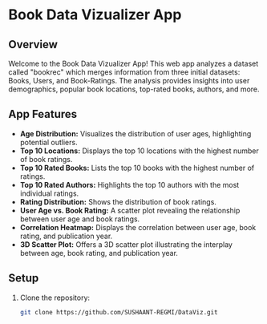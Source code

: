 # Book Data Vizualizer App

## Overview

Welcome to the Book Data Vizualizer App! This web app analyzes a dataset called "bookrec" which merges information from three initial datasets: Books, Users, and Book-Ratings. The analysis provides insights into user demographics, popular book locations, top-rated books, authors, and more.

## App Features

- **Age Distribution:** Visualizes the distribution of user ages, highlighting potential outliers.
- **Top 10 Locations:** Displays the top 10 locations with the highest number of book ratings.
- **Top 10 Rated Books:** Lists the top 10 books with the highest number of ratings.
- **Top 10 Rated Authors:** Highlights the top 10 authors with the most individual ratings.
- **Rating Distribution:** Shows the distribution of book ratings.
- **User Age vs. Book Rating:** A scatter plot revealing the relationship between user age and book ratings.
- **Correlation Heatmap:** Displays the correlation between user age, book rating, and publication year.
- **3D Scatter Plot:** Offers a 3D scatter plot illustrating the interplay between age, book rating, and publication year.

## Setup

1. Clone the repository:

   ```bash
   git clone https://github.com/SUSHAANT-REGMI/DataViz.git
